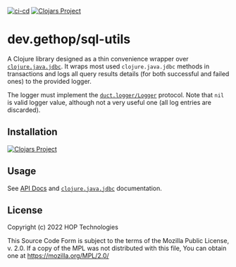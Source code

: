 [![ci-cd](https://github.com/gethop-dev/sql-utils/actions/workflows/ci-cd.yml/badge.svg)](https://github.com/gethop-dev/sql-utils/actions/workflows/ci-cd.yml)
[![Clojars Project](https://img.shields.io/clojars/v/dev.gethop/sql-utils.svg)](https://clojars.org/dev.gethop/sql-utils)

# dev.gethop/sql-utils

A Clojure library designed as a thin convenience wrapper over [`clojure.java.jdbc`](https://github.com/clojure/java.jdbc). It wraps most used `clojure.java.jdbc` methods in transactions and logs all query results details (for both successful and failed ones) to the provided logger.

The logger must implement the [`duct.logger/Logger`](https://github.com/duct-framework/logger) protocol. Note that `nil` is valid logger value, although not a very useful one (all log entries are discarded).

## Installation

[![Clojars Project](https://clojars.org/dev.gethop/sql-utils/latest-version.svg)](https://clojars.org/dev.gethop/sql-utils)

## Usage

See [API Docs](https://gethop-dev.github.io/sql-utils/api/) and [`clojure.java.jdbc`](https://github.com/clojure/java.jdbc) documentation.

## License

Copyright (c) 2022 HOP Technologies

This Source Code Form is subject to the terms of the Mozilla Public License,
v. 2.0. If a copy of the MPL was not distributed with this file, You can obtain
one at https://mozilla.org/MPL/2.0/

